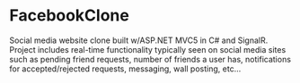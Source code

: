 # FacebookClone
Social media website clone built w/ASP.NET MVC5 in C# and SignalR.
Project includes real-time functionality typically seen on social media sites such as pending friend requests, number of friends 
a user has, notifications for accepted/rejected requests, messaging, wall posting, etc...
